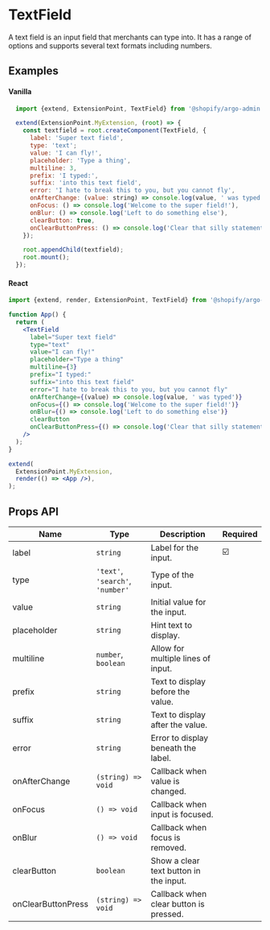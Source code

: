 # TextField

A text field is an input field that merchants can type into.
It has a range of options and supports several text formats including numbers.

## Examples

#### Vanilla

```js
  import {extend, ExtensionPoint, TextField} from '@shopify/argo-admin';

  extend(ExtensionPoint.MyExtension, (root) => {
    const textfield = root.createComponent(TextField, {
      label: 'Super text field',
      type: 'text';
      value: 'I can fly!',
      placeholder: 'Type a thing',
      multiline: 3,
      prefix: 'I typed:',
      suffix: 'into this text field',
      error: 'I hate to break this to you, but you cannot fly',
      onAfterChange: (value: string) => console.log(value, ' was typed'),
      onFocus: () => console.log('Welcome to the super field!'),
      onBlur: () => console.log('Left to do something else'),
      clearButton: true,
      onClearButtonPress: () => console.log('Clear that silly statement'),
    });

    root.appendChild(textfield);
    root.mount();
  });
```

#### React

```jsx
import {extend, render, ExtensionPoint, TextField} from '@shopify/argo-admin-react';

function App() {
  return (
    <TextField
      label="Super text field"
      type="text"
      value="I can fly!"
      placeholder="Type a thing"
      multiline={3}
      prefix="I typed:"
      suffix="into this text field"
      error="I hate to break this to you, but you cannot fly"
      onAfterChange={(value) => console.log(value, ' was typed')}
      onFocus={() => console.log('Welcome to the super field!')}
      onBlur={() => console.log('Left to do something else')}
      clearButton
      onClearButtonPress={() => console.log('Clear that silly statement')}
    />
  );
}

extend(
  ExtensionPoint.MyExtension,
  render(() => <App />),
);
```

## Props API

| Name               | Type                             | Description                            | Required |
| ------------------ | -------------------------------- | -------------------------------------- | -------- |
| label              | `string`                         | Label for the input.                   | ☑️       |
| type               | `'text'`, `'search'`, `'number'` | Type of the input.                     |          |
| value              | `string`                         | Initial value for the input.           |          |
| placeholder        | `string`                         | Hint text to display.                  |          |
| multiline          | `number`, `boolean`              | Allow for multiple lines of input.     |          |
| prefix             | `string`                         | Text to display before the value.      |          |
| suffix             | `string`                         | Text to display after the value.       |          |
| error              | `string`                         | Error to display beneath the label.    |          |
| onAfterChange      | `(string) => void`               | Callback when value is changed.        |          |
| onFocus            | `() => void`                     | Callback when input is focused.        |          |
| onBlur             | `() => void`                     | Callback when focus is removed.        |          |
| clearButton        | `boolean`                        | Show a clear text button in the input. |          |
| onClearButtonPress | `(string) => void`               | Callback when clear button is pressed. |          |
